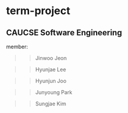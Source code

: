 # term-project
## CAUCSE Software Engineering

member:
>>Jinwoo Jeon

>>Hyunjae Lee

>>Hyunjun Joo

>>Junyoung Park

>>Sungjae Kim
